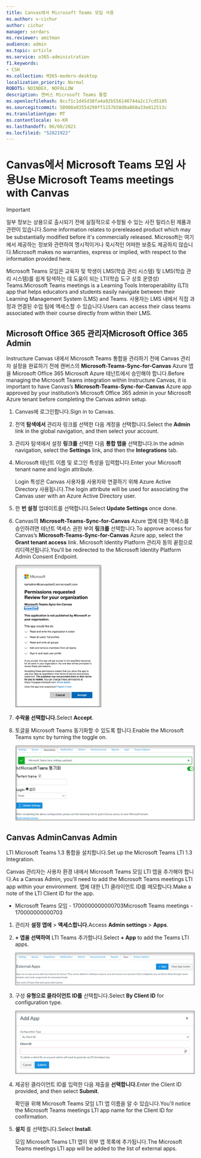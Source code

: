 ```yaml
---
title: Canvas에서 Microsoft Teams 모임 사용
ms.author: v-cichur
author: cichur
manager: serdars
ms.reviewer: amitman
audience: admin
ms.topic: article
ms.service: o365-administration
f1.keywords:
- CSH
ms.collection: M365-modern-desktop
localization_priority: Normal
ROBOTS: NOINDEX, NOFOLLOW
description: 캔버스 Microsoft Teams 통합
ms.openlocfilehash: 8ccf1c1d45d38fa4a92b556146744a2c17cd5105
ms.sourcegitcommit: 50908a93554290ff1157b58d0a868a33e012513c
ms.translationtype: MT
ms.contentlocale: ko-KR
ms.lasthandoff: 06/08/2021
ms.locfileid: "52821922"
---
```

# <a name="use-microsoft-teams-meetings-with-canvas"></a><span data-ttu-id="03735-103">Canvas에서 Microsoft Teams 모임 사용</span><span class="sxs-lookup"><span data-stu-id="03735-103">Use Microsoft Teams meetings with Canvas</span></span>

> [!IMPORTANT]
> <span data-ttu-id="03735-104">일부 정보는 상용으로 출시되기 전에 실질적으로 수정될 수 있는 사전 릴리스된 제품과 관련이 있습니다.</span><span class="sxs-lookup"><span data-stu-id="03735-104">Some information relates to prereleased product which may be substantially modified before it's commercially released.</span></span> <span data-ttu-id="03735-105">Microsoft는 여기에서 제공하는 정보와 관련하여 명시적이거나 묵시적인 어떠한 보증도 제공하지 않습니다.</span><span class="sxs-lookup"><span data-stu-id="03735-105">Microsoft makes no warranties, express or implied, with respect to the information provided here.</span></span>

<span data-ttu-id="03735-106">Microsoft Teams 모임은 교육자 및 학생이 LMS(학습 관리 시스템) 및 LMS(학습 관리 시스템)를 쉽게 탐색하는 데 도움이 되는 LTI(학습 도구 상호 운영성) Teams.</span><span class="sxs-lookup"><span data-stu-id="03735-106">Microsoft Teams meetings is a Learning Tools Interoperability (LTI) app that helps educators and students easily navigate between their Learning Management System (LMS) and Teams.</span></span> <span data-ttu-id="03735-107">사용자는 LMS 내에서 직접 과정과 연결된 수업 팀에 액세스할 수 있습니다.</span><span class="sxs-lookup"><span data-stu-id="03735-107">Users can access their class teams associated with their course directly from within their LMS.</span></span>

## <a name="microsoft-office-365-admin"></a><span data-ttu-id="03735-108">Microsoft Office 365 관리자</span><span class="sxs-lookup"><span data-stu-id="03735-108">Microsoft Office 365 Admin</span></span>

<span data-ttu-id="03735-109">Instructure Canvas 내에서 Microsoft Teams 통합을 관리하기 전에 Canvas 관리자 설정을 완료하기 전에 캔버스의 **Microsoft-Teams-Sync-for-Canvas** Azure 앱을 Microsoft Office 365 Microsoft Azure 테넌트에서 승인해야 합니다.</span><span class="sxs-lookup"><span data-stu-id="03735-109">Before managing the Microsoft Teams integration within Instructure Canvas, it is important to have Canvas’s **Microsoft-Teams-Sync-for-Canvas** Azure app approved by your institution’s Microsoft Office 365 admin in your Microsoft Azure tenant before completing the Canvas admin setup.</span></span>

1. <span data-ttu-id="03735-110">Canvas에 로그인합니다.</span><span class="sxs-lookup"><span data-stu-id="03735-110">Sign in to Canvas.</span></span>
 
2. <span data-ttu-id="03735-111">전역 **탐색에서** 관리자 링크를 선택한 다음 계정을 선택합니다.</span><span class="sxs-lookup"><span data-stu-id="03735-111">Select the **Admin** link in the global navigation, and then select your account.</span></span>

3. <span data-ttu-id="03735-112">관리자 탐색에서 설정 **링크를** 선택한 다음 **통합 탭을** 선택합니다.</span><span class="sxs-lookup"><span data-stu-id="03735-112">In the admin navigation, select the **Settings** link, and then the **Integrations** tab.</span></span> 

4. <span data-ttu-id="03735-113">Microsoft 테넌트 이름 및 로그인 특성을 입력합니다.</span><span class="sxs-lookup"><span data-stu-id="03735-113">Enter your Microsoft tenant name and login attribute.</span></span> 

   <span data-ttu-id="03735-114">Login 특성은 Canvas 사용자를 사용자와 연결하기 위해 Azure Active Directory 사용됩니다.</span><span class="sxs-lookup"><span data-stu-id="03735-114">The login attribute will be used for associating the Canvas user with an Azure Active Directory user.</span></span> 

5. <span data-ttu-id="03735-115">한 **번 설정** 업데이트를 선택합니다.</span><span class="sxs-lookup"><span data-stu-id="03735-115">Select **Update Settings** once done.</span></span>

6. <span data-ttu-id="03735-116">Canvas의 **Microsoft-Teams-Sync-for-Canvas** Azure 앱에 대한 액세스를 승인하려면 테넌트 액세스 권한 부여 **링크를** 선택합니다.</span><span class="sxs-lookup"><span data-stu-id="03735-116">To approve access for Canvas’s **Microsoft-Teams-Sync-for-Canvas** Azure app, select the **Grant tenant access** link.</span></span> <span data-ttu-id="03735-117">Microsoft Identity Platform 관리자 동의 끝점으로 리디렉션됩니다.</span><span class="sxs-lookup"><span data-stu-id="03735-117">You'll be redirected to the Microsoft Identity Platform Admin Consent Endpoint.</span></span>

   ![사용 권한](media/permissions.png)

7. <span data-ttu-id="03735-119">**수락을 선택합니다.**</span><span class="sxs-lookup"><span data-stu-id="03735-119">Select **Accept**.</span></span>
 
8. <span data-ttu-id="03735-120">토글을 Microsoft Teams 동기화할 수 있도록 합니다.</span><span class="sxs-lookup"><span data-stu-id="03735-120">Enable the Microsoft Teams sync by turning the toggle on.</span></span>

   ![teams-sync](media/teams-sync.png)

## <a name="canvas-admin"></a><span data-ttu-id="03735-122">Canvas Admin</span><span class="sxs-lookup"><span data-stu-id="03735-122">Canvas Admin</span></span>

<span data-ttu-id="03735-123">LTI Microsoft Teams 1.3 통합을 설치합니다.</span><span class="sxs-lookup"><span data-stu-id="03735-123">Set up the Microsoft Teams LTI 1.3 Integration.</span></span>

<span data-ttu-id="03735-124">Canvas 관리자는 사용자 환경 내에서 Microsoft Teams 모임 LTI 앱을 추가해야 합니다.</span><span class="sxs-lookup"><span data-stu-id="03735-124">As a Canvas Admin, you'll need to add the Microsoft Teams meetings LTI app within your environment.</span></span> <span data-ttu-id="03735-125">앱에 대한 LTI 클라이언트 ID를 메모합니다.</span><span class="sxs-lookup"><span data-stu-id="03735-125">Make a note of the LTI Client ID for the app.</span></span>

 - <span data-ttu-id="03735-126">Microsoft Teams 모임 - 1700000000000703</span><span class="sxs-lookup"><span data-stu-id="03735-126">Microsoft Teams meetings - 170000000000703</span></span>

1. <span data-ttu-id="03735-127">관리자 **설정 앱에**  >  **액세스합니다.**</span><span class="sxs-lookup"><span data-stu-id="03735-127">Access **Admin settings** > **Apps**.</span></span>

2. <span data-ttu-id="03735-128">**+ 앱을 선택하여** LTI Teams 추가합니다.</span><span class="sxs-lookup"><span data-stu-id="03735-128">Select **+ App** to add the Teams LTI apps.</span></span> 
 
   ![external-apps](media/external-apps.png)

3. <span data-ttu-id="03735-130">구성 **유형으로 클라이언트 ID를** 선택합니다.</span><span class="sxs-lookup"><span data-stu-id="03735-130">Select **By Client ID** for configuration type.</span></span>

   ![앱 추가](media/add-app.png)

4. <span data-ttu-id="03735-132">제공된 클라이언트 ID를 입력한 다음 제출을 **선택합니다.**</span><span class="sxs-lookup"><span data-stu-id="03735-132">Enter the Client ID provided, and then select **Submit**.</span></span>
   
   <span data-ttu-id="03735-133">확인을 위해 Microsoft Teams 모임 LTI 앱 이름을 알 수 있습니다.</span><span class="sxs-lookup"><span data-stu-id="03735-133">You'll notice the Microsoft Teams meetings LTI app name for the Client ID for confirmation.</span></span> 

5. <span data-ttu-id="03735-134">**설치** 를 선택합니다.</span><span class="sxs-lookup"><span data-stu-id="03735-134">Select **Install**.</span></span>

   <span data-ttu-id="03735-135">모임 Microsoft Teams LTI 앱이 외부 앱 목록에 추가됩니다.</span><span class="sxs-lookup"><span data-stu-id="03735-135">The Microsoft Teams meetings LTI app will be added to the list of external apps.</span></span>
